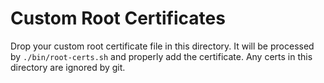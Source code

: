 # Custom Root Certificates
Drop your custom root certificate file in this directory. It will be processed by `./bin/root-certs.sh` and properly add the certificate. Any certs in this directory are ignored by git.